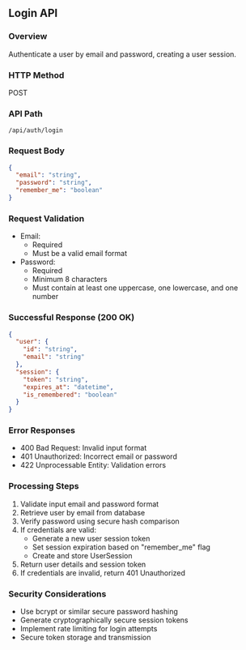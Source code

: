 ## Login API

### Overview
Authenticate a user by email and password, creating a user session.

### HTTP Method
POST

### API Path
`/api/auth/login`

### Request Body
```json
{
  "email": "string",
  "password": "string",
  "remember_me": "boolean"
}
```

### Request Validation
- Email:
  - Required
  - Must be a valid email format
- Password:
  - Required
  - Minimum 8 characters
  - Must contain at least one uppercase, one lowercase, and one number

### Successful Response (200 OK)
```json
{
  "user": {
    "id": "string",
    "email": "string"
  },
  "session": {
    "token": "string",
    "expires_at": "datetime",
    "is_remembered": "boolean"
  }
}
```

### Error Responses
- 400 Bad Request: Invalid input format
- 401 Unauthorized: Incorrect email or password
- 422 Unprocessable Entity: Validation errors

### Processing Steps
1. Validate input email and password format
2. Retrieve user by email from database
3. Verify password using secure hash comparison
4. If credentials are valid:
   - Generate a new user session token
   - Set session expiration based on "remember_me" flag
   - Create and store UserSession
5. Return user details and session token
6. If credentials are invalid, return 401 Unauthorized

### Security Considerations
- Use bcrypt or similar secure password hashing
- Generate cryptographically secure session tokens
- Implement rate limiting for login attempts
- Secure token storage and transmission